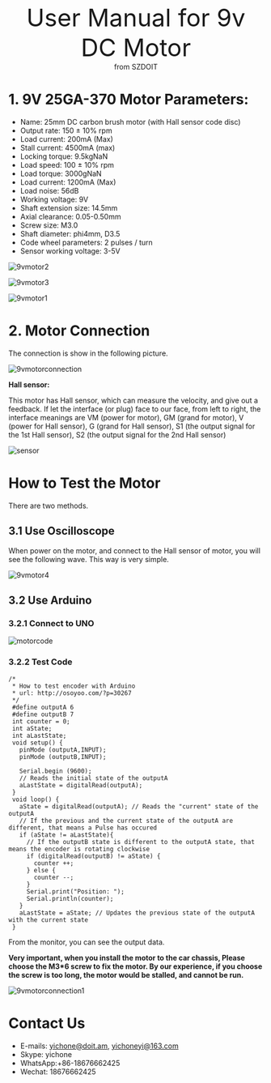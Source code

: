 <center> <font size=10> User Manual for 9v DC Motor </font></center>

<center> from SZDOIT </center>

# 1. 9V 25GA-370 Motor Parameters:

- Name: 25mm DC carbon brush motor (with Hall sensor code disc)
- Output rate: 150 ± 10% rpm
- Load current: 200mA (Max)
- Stall current: 4500mA (max)
- Locking torque: 9.5kgNaN
- Load speed: 100 ± 10% rpm
- Load torque: 3000gNaN
- Load current: 1200mA (Max)
- Load noise: 56dB
- Working voltage: 9V
- Shaft extension size: 14.5mm
- Axial clearance: 0.05-0.50mm
- Screw size: M3.0
- Shaft diameter: phi4mm, D3.5
- Code wheel parameters: 2 pulses / turn
- Sensor working voltage: 3-5V

![9vmotor2](https://github.com/SmartArduino/document/raw/master/docs/Robot/Engine/9vMotor/9vmotor2.jpg)

![9vmotor3](https://github.com/SmartArduino/document/raw/master/docs/Robot/Engine/9vMotor/9vmotor3.jpg)

![9vmotor1](https://github.com/SmartArduino/document/raw/master/docs/Robot/Engine/9vMotor/9vmotor1.jpg)

# 2. Motor Connection

The connection is show in the following picture.

![9vmotorconnection](https://github.com/SmartArduino/document/raw/master/docs/Robot/Engine/9vMotor/9vmotorconnection.jpg)

**Hall sensor:**

  This motor has Hall sensor, which can measure the velocity, and give out a feedback. If let the interface (or plug) face to our face, from left to right, the interface meanings are VM (power for motor), GM (grand for motor), V (power for Hall sensor), G (grand for Hall sensor), S1 (the output signal for the 1st Hall sensor), S2 (the output signal for the 2nd Hall sensor)

![sensor](https://github.com/SmartArduino/document/raw/master/docs/Robot/Engine/9vMotor/sensor.png)

# How to Test the Motor

There are two methods.

## 3.1 Use Oscilloscope

When power on the motor, and connect to the Hall sensor of motor, you will see the following wave. This way is very simple.

![9vmotor4](https://github.com/SmartArduino/document/raw/master/docs/Robot/Engine/9vMotor/9vmotor4.jpg)

## 3.2 Use Arduino

### 3.2.1 Connect to UNO

![motorcode](https://github.com/SmartArduino/document/raw/master/docs/Robot/Engine/9vMotor/motorcode.png)

### 3.2.2 Test Code

```
/*
 * How to test encoder with Arduino
 * url: http://osoyoo.com/?p=30267
 */
 #define outputA 6
 #define outputB 7
 int counter = 0; 
 int aState;
 int aLastState;  
 void setup() { 
   pinMode (outputA,INPUT);
   pinMode (outputB,INPUT);
   
   Serial.begin (9600);
   // Reads the initial state of the outputA
   aLastState = digitalRead(outputA);   
 } 
 void loop() { 
   aState = digitalRead(outputA); // Reads the "current" state of the outputA
   // If the previous and the current state of the outputA are different, that means a Pulse has occured
   if (aState != aLastState){     
     // If the outputB state is different to the outputA state, that means the encoder is rotating clockwise
     if (digitalRead(outputB) != aState) { 
       counter ++;
     } else {
       counter --;
     }
     Serial.print("Position: ");
     Serial.println(counter);
   } 
   aLastState = aState; // Updates the previous state of the outputA with the current state
 }

```

From the monitor, you can see the output data.

**Very important, when you install the motor to the car chassis, Please choose the M3*6 screw to fix the motor. By our experience, if you choose the screw is too long, the motor would be stalled, and cannot be run.**

![9vmotorconnection1](https://github.com/SmartArduino/document/raw/master/docs/Robot/Engine/9vMotor/9vmotorconnection1.jpg)



# Contact Us

- E-mails: [yichone@doit.am](mailto:yichone@doit.am), [yichoneyi@163.com](mailto:yichoneyi@163.com)
- Skype: yichone
- WhatsApp:+86-18676662425
- Wechat: 18676662425